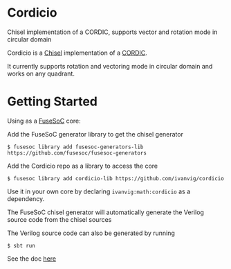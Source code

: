 # Cordicio
Chisel implementation of a CORDIC, supports vector and rotation mode in circular domain

Cordicio is a [Chisel](https://github.com/chipsalliance/chisel)
implementation of a [CORDIC](https://en.wikipedia.org/wiki/CORDIC).

It currently supports rotation and vectoring mode in circular domain and works
on any quadrant.

# Getting Started

Using as a [FuseSoC](https://github.com/olofk/fusesoc) core:

Add the FuseSoC generator library to get the chisel generator

``` console
$ fusesoc library add fusesoc-generators-lib https://github.com/fusesoc/fusesoc-generators
```

Add the Cordicio repo as a library to access the core

``` console
$ fusesoc library add cordicio-lib https://github.com/ivanvig/cordicio
```

Use it in your own core by declaring `ivanvig:math:cordicio` as a
dependency.

The FuseSoC chisel generator will automatically generate the Verilog
source code from the chisel sources

The Verilog source code can also be generated by running

``` console
$ sbt run
```

See the doc [here](doc/source/index.rst)
